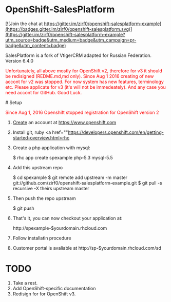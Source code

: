# OpenShift-SalesPlatform

[![Join the chat at https://gitter.im/zirf0/openshift-salesplatform-example](https://badges.gitter.im/zirf0/openshift-salesplatform.svg)](https://gitter.im/zirf0/openshift-salesplatform-example?utm_source=badge&utm_medium=badge&utm_campaign=pr-badge&utm_content=badge)

SalesPlatform is a fork of VtigerCRM adapted for Russian Federation. Version 6.4.0
<font color="red" > <p aling="justify">
Unfortunately, all above mostly for OpenShift v2, therefore for v3 it should be redisigned (REDME.md,md only). 
Since Aug 1 2016 creating of new accont for v2 was stopped. For now system has new features, terminology etc. Please applicate for v3 (it's will not be immedeately). And any case you need accont for GitHub. Good Luck.

</font>
</p>
# Setup

<font color="red">Since Aug 1, 2016 Openshift stopped registration for OpenShift version 2 </font>

1) <a href="https://www.openshift.com/app/account/new">Create</a> an account at https://www.openshift.com
2) Install git, ruby <a href=""https://developers.openshift.com/en/getting-started-overview.html>rhc</a> 
3) Create a php application with mysql:

    $ rhc app create spexample php-5.3 mysql-5.5 

4) Add this upstream repo

    $ cd spexample
    $ git remote add upstream -m master git://github.com/zirf0/openshift-salesplatform-example.git
    $ git pull -s recursive -X theirs upstream master

5) Then push the repo upstream

    $ git push

6) That's it, you can now checkout your application at:

    http://spexample-$yourdomain.rhcloud.com

7) Follow installatin procedure

8) Customer portal is avaliable at http://sp-$yourdomain.rhcloud.com/sd

# TODO

1. Take a rest.
2. Add OpenShift-specific documentation
3. Redisign for for OpenShift v3.
